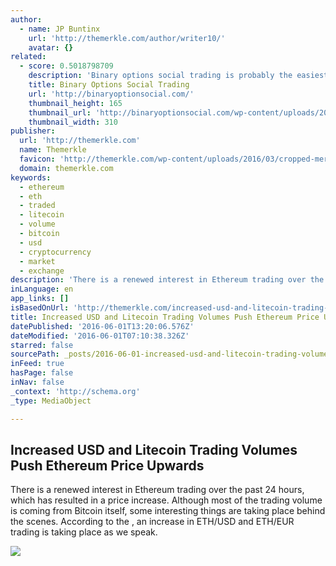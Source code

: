 ```yaml
---
author:
  - name: JP Buntinx
    url: 'http://themerkle.com/author/writer10/'
    avatar: {}
related:
  - score: 0.5018798709
    description: 'Binary options social trading is probably the easiest method to trade, small capital required to start, high ROI expected, available 24/7 on mobile or web'
    title: Binary Options Social Trading
    url: 'http://binaryoptionsocial.com/'
    thumbnail_height: 165
    thumbnail_url: 'http://binaryoptionsocial.com/wp-content/uploads/2016/05/img_5913-1-310x165.jpg?20ea69'
    thumbnail_width: 310
publisher:
  url: 'http://themerkle.com'
  name: Themerkle
  favicon: 'http://themerkle.com/wp-content/uploads/2016/03/cropped-merkle-white-1-192x192.png'
  domain: themerkle.com
keywords:
  - ethereum
  - eth
  - traded
  - litecoin
  - volume
  - bitcoin
  - usd
  - cryptocurrency
  - market
  - exchange
description: 'There is a renewed interest in Ethereum trading over the past 24 hours, which has resulted in a price increase. Although most of the trading volume is coming from Bitcoin itself, some interesting things are taking place behind the scenes. According to the , an increase in ETH/USD and ETH/EUR trading is taking place as we speak.'
inLanguage: en
app_links: []
isBasedOnUrl: 'http://themerkle.com/increased-usd-and-litecoin-trading-volumes-push-ethereum-price-upwards/'
title: Increased USD and Litecoin Trading Volumes Push Ethereum Price Upwards
datePublished: '2016-06-01T13:20:06.576Z'
dateModified: '2016-06-01T07:10:38.326Z'
starred: false
sourcePath: _posts/2016-06-01-increased-usd-and-litecoin-trading-volumes-push-ethereum-pri.md
inFeed: true
hasPage: false
inNav: false
_context: 'http://schema.org'
_type: MediaObject

---
```

<article style=""><h1>Increased USD and Litecoin Trading Volumes Push Ethereum Price Upwards</h1><p>There is a renewed interest in Ethereum trading over the past 24 hours, which has resulted in a price increase. Although most of the trading volume is coming from Bitcoin itself, some interesting things are taking place behind the scenes. According to the , an increase in ETH/USD and ETH/EUR trading is taking place as we speak.</p><img src="http://themerkle.com/wp-content/uploads/2016/06/Ethereum.png" /></article>